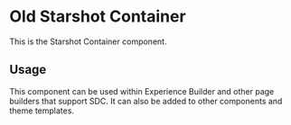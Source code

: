 # Old Starshot Container

This is the Starshot Container component.

## Usage

This component can be used within Experience Builder and other page builders
that support SDC. It can also be added to other components and theme templates.
